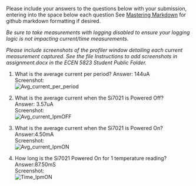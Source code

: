 Please include your answers to the questions below with your submission, entering into the space below each question
See [Mastering Markdown](https://guides.github.com/features/mastering-markdown/) for github markdown formatting if desired.

*Be sure to take measurements with logging disabled to ensure your logging logic is not impacting current/time measurements.*

*Please include screenshots of the profiler window detailing each current measurement captured.  See the file Instructions to add screenshots in assignment.docx in the ECEN 5823 Student Public Folder.* 

1. What is the average current per period?
   Answer: 144uA
   <br>Screenshot:  
   ![Avg_current_per_period](https://github.com/CU-ECEN-5823/ecen5823-assignment3-AkankshaTripa/blob/master/questions/Assignment3_Screenshots/Avg_current_per_period.png)  
   
2. What is the average current when the Si7021 is Powered Off?  
   Answer: 3.57uA
   <br>Screenshot:  
   ![Avg_current_lpmOFF](https://github.com/CU-ECEN-5823/ecen5823-assignment3-AkankshaTripa/blob/master/questions/Assignment3_Screenshots/Avg_current_lpmOFF.png)
   
3. What is the average current when the Si7021 is Powered On?  
   Answer:4.50mA
   <br>Screenshot:  
   ![Avg_current_lpmON](https://github.com/CU-ECEN-5823/ecen5823-assignment3-AkankshaTripa/blob/master/questions/Assignment3_Screenshots/Avg_current_lpmON.png)
   
4. How long is the Si7021 Powered On for 1 temperature reading?  
   Answer:87.50mS
   <br>Screenshot:  
   ![Time_lpmON](https://github.com/CU-ECEN-5823/ecen5823-assignment3-AkankshaTripa/blob/master/questions/Assignment3_Screenshots/Time_lpmON.png)

